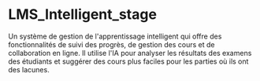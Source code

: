 # LMS_Intelligent_stage
Un système de gestion de l'apprentissage intelligent qui offre des fonctionnalités de suivi des progrès, de gestion des cours et de collaboration en ligne. Il utilise l'IA pour analyser les résultats des examens des étudiants et suggérer des cours plus faciles pour les parties où ils ont des lacunes.
